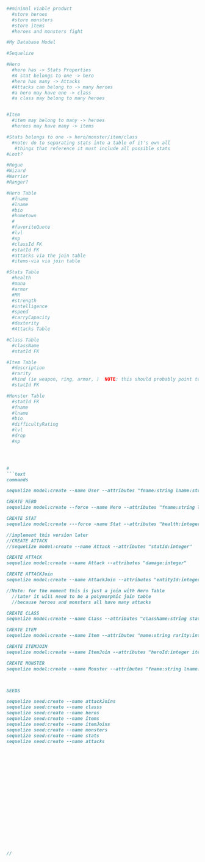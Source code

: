 ```Ruby

##minimal viable product
  #store heroes
  #store monsters
  #store items
  #heroes and monsters fight

#My Database Model

#Sequelize

#Hero
  #hero has -> Stats Properties
  #A stat belongs to one -> hero
  #hero has many -> Attacks
  #Attacks can belong to -> many heroes
  #a hero may have one -> class
  #a class may belong to many heroes


#Item
  #item may belong to many -> heroes
  #heroes may have many -> items

#Stats belongs to one -> hero/monster/item/class
  #note: do to separating stats into a table of it's own all
   #things that reference it must include all possible stats
#Loot?

#Rogue
#Wizard
#Warrior
#Ranger?

#Hero Table
  #fname
  #lname
  #bio
  #hometown
  #
  #favoriteQuote
  #lvl
  #xp
  #classId FK
  #statId FK
  #attacks via the join table
  #items-via via join table

#Stats Table
  #health
  #mana
  #armor
  #MR
  #strength
  #intelligence
  #speed
  #carryCapacity
  #dexterity
  #Attacks Table

#Class Table
  #className
  #statId FK

#Item Table
  #description
  #rarity
  #kind (ie weapon, ring, armor, )  NOTE: this should probably point to an item class later?
  #statId FK

#Monster Table
  #statId FK
  #fname
  #lname
  #bio
  #difficultyRating
  #lvl
  #drop
  #xp




#
```text
commands

sequelize model:create --name User --attributes "fname:string lname:string username:string email:string"

CREATE HERO
sequelize model:create --force --name Hero --attributes "fname:string lname:string bio:text hometown:string favoriteQuote:string lvl:integer xp:integer classId:integer statId:integer attackId:integer"

CREATE STAT
sequelize model:create ---force -name Stat --attributes "health:integer mana:integer armor:integer mr:integer strength:integer intelligence:integer dexterity:integer"

//implement this version later
//CREATE ATTACK
//sequelize model:create --name Attack --attributes "statId:integer"

CREATE ATTACK
sequelize model:create --name Attack --attributes "damage:integer"

CREATE ATTACKJoin
sequelize model:create --name AttackJoin --attributes "entityId:integer attackId:integer"

//Note: for the moment this is just a join with Hero Table
  //later it will need to be a polymorphic join table
  //because heroes and monsters all have many attacks

CREATE CLASS
sequelize model:create --name Class --attributes "className:string statId:integer"

CREATE ITEM
sequelize model:create --name Item --attributes "name:string rarity:integer kind:string statId:integer"

CREATE ITEMJOIN
sequelize model:create --name ItemJoin --attributes "heroId:integer itemId:integer"

CREATE MONSTER
sequelize model:create --name Monster --attributes "fname:string lname:string bio:text lvl:integer xp:integer difficultyRating:integer dropItemId:integer"



SEEDS

sequelize seed:create --name attackJoins
sequelize seed:create --name classs
sequelize seed:create --name heros
sequelize seed:create --name items
sequelize seed:create --name itemJoins
sequelize seed:create --name monsters
sequelize seed:create --name stats
sequelize seed:create --name attacks




















//
